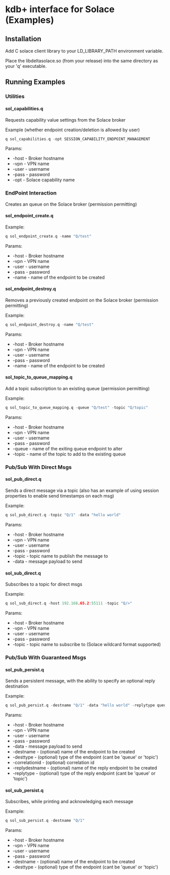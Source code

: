 # kdb+ interface for Solace (Examples)

## Installation

Add C solace client library to your LD_LIBRARY_PATH environment variable.

Place the libdeltasolace.so (from your release) into the same directory as your 'q' executable.

## Running Examples

### Utilities

#### sol_capabilities.q

Requests capability value settings from the Solace broker 

Example (whether endpoint creation/deletion is allowed by user) 

```C
q sol_capabilities.q -opt SESSION_CAPABILITY_ENDPOINT_MANAGEMENT
```

Params:

- -host - Broker hostname
- -vpn - VPN name
- -user - username
- -pass - password
- -opt - Solace capability name 

### EndPoint Interaction

Creates an queue on the Solace broker (permission permitting)

#### sol_endpoint_create.q

Example: 

```C
q sol_endpoint_create.q -name "Q/test" 
```

Params:

- -host - Broker hostname
- -vpn - VPN name
- -user - username
- -pass - password
- -name - name of the endpoint to be created

#### sol_endpoint_destroy.q

Removes a previously created endpoint on the Solace broker (permission permitting)

Example: 

```C
q sol_endpoint_destroy.q -name "Q/test"
```

Params:

- -host - Broker hostname
- -vpn - VPN name
- -user - username
- -pass - password
- -name - name of the endpoint to be created

#### sol_topic_to_queue_mapping.q

Add a topic subscription to an existing queue (permission permitting)

Example:

```C
q sol_topic_to_queue_mapping.q -queue "Q/test" -topic "Q/topic"
```

Params:

- -host - Broker hostname
- -vpn - VPN name
- -user - username
- -pass - password
- -queue - name of the exiting queue endpoint to alter
- -topic - name of the topic to add to the existing queue

### Pub/Sub With Direct Msgs 

#### sol_pub_direct.q

Sends a direct message via a topic (also has an example of using session properties to enable send timestamps on each msg)

Example:

```c
q sol_pub_direct.q -topic "Q/1" -data "hello world" 
```

Params:

- -host - Broker hostname
- -vpn - VPN name
- -user - username
- -pass - password
- -topic - topic name to publish the message to
- -data - message payload to send

#### sol_sub_direct.q

Subscribes to a topic for direct msgs 

Example:

```c
q sol_sub_direct.q -host 192.168.65.2:55111 -topic "Q/>"
```

Params:

- -host - Broker hostname
- -vpn - VPN name
- -user - username
- -pass - password
- -topic - topic name to subscribe to (Solace wildcard format supported)

### Pub/Sub With Guaranteed Msgs


#### sol_pub_persist.q

Sends a persistent message, with the ability to specify an optional reply destination

Example:

```c
q sol_pub_persist.q -destname "Q/1" -data "hello world" -replytype queue -replydestname "Q/replyname" -correlationid 555
```

Params:

- -host - Broker hostname
- -vpn - VPN name
- -user - username
- -pass - password
- -data - message payload to send
- -destname - (optional) name of the endpoint to be created
- -desttype - (optional) type of the endpoint (cant be 'queue' or 'topic')
- -correlationid - (optional) correlation id
- -replydestname - (optional) name of the reply endpoint to be created
- -replytype -  (optional) type of the reply endpoint (cant be 'queue' or 'topic')

#### sol_sub_persist.q

Subscribes, while printing and acknowledging each message

Example:

```C
q sol_sub_persist.q -destname "Q/1"
```

Params:

- -host - Broker hostname
- -vpn - VPN name
- -user - username
- -pass - password
- -destname - (optional) name of the endpoint to be created
- -desttype - (optional) type of the endpoint (cant be 'queue' or 'topic')
